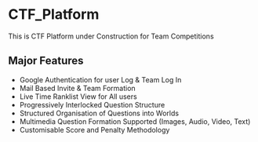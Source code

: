 # CTF_Platform
This is CTF Platform under Construction for Team Competitions

## Major Features
- Google Authentication for user Log & Team Log In
- Mail Based Invite & Team Formation
- Live Time Ranklist View for All users
- Progressively Interlocked Question Structure
- Structured Organisation of Questions into Worlds
- Multimedia Question Formation Supported (Images, Audio, Video, Text)
- Customisable Score and Penalty Methodology
